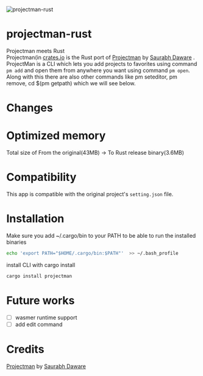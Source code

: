 ![projectman-rust](https://i.imgur.com/Xwvpfrl.png)
# projectman-rust

Projectman meets Rust   
Projectman(in [crates.io](https://crates.io/crates/projectman) is the Rust port of [Projectman](https://github.com/saurabhdaware/projectman) by [Saurabh Daware](https://github.com/saurabhdaware)
. ProjectMan is a CLI which lets you add projects to favorites using command `pm add` and open them from anywhere you want using command `pm open`. Along with this there are also other commands like pm seteditor, pm remove, cd $(pm getpath) which we will see below.


# Changes

# Optimized memory

Total size of From the original(43MB) -> To Rust release binary(3.6MB)

# Compatibility 

This app is compatible with the original project's `setting.json` file.

# Installation

Make sure you add ~/.cargo/bin to your PATH to be able to run the installed binaries

```bash
echo 'export PATH="$HOME/.cargo/bin:$PATH"'  >> ~/.bash_profile
```

install CLI with cargo install
```Bash
cargo install projectman
```

# Future works
- [ ] wasmer runtime support
- [ ] add edit command 

# Credits

[Projectman](https://github.com/saurabhdaware/projectman) by [Saurabh Daware](https://github.com/saurabhdaware)

